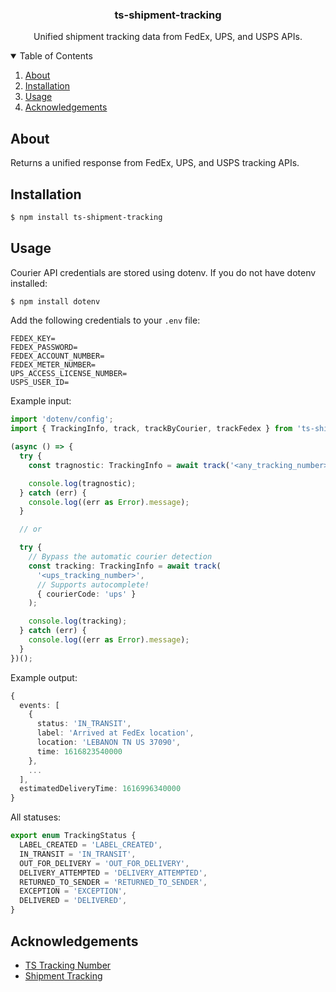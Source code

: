 <p align="center">
  <h3 align="center">ts-shipment-tracking</h3>

  <p align="center">
    Unified shipment tracking data from FedEx, UPS, and USPS APIs.
  </p>
</p>

<details open="open">
  <summary>Table of Contents</summary>
  <ol>
    <li><a href="#about">About</a></li>
    <li><a href="#installation">Installation</a></li>
    <li><a href="#usage">Usage</a></li>
    <li><a href="#acknowledgements">Acknowledgements</a></li>
  </ol>
</details>

## About

Returns a unified response from FedEx, UPS, and USPS tracking APIs.

## Installation

```sh
$ npm install ts-shipment-tracking
```

## Usage

Courier API credentials are stored using dotenv. If you do not have dotenv installed:

```sh
$ npm install dotenv
```

Add the following credentials to your `.env` file:

```
FEDEX_KEY=
FEDEX_PASSWORD=
FEDEX_ACCOUNT_NUMBER=
FEDEX_METER_NUMBER=
UPS_ACCESS_LICENSE_NUMBER=
USPS_USER_ID=
```

Example input:

```ts
import 'dotenv/config';
import { TrackingInfo, track, trackByCourier, trackFedex } from 'ts-shipment-tracking';

(async () => {
  try {
    const tragnostic: TrackingInfo = await track('<any_tracking_number>');

    console.log(tragnostic);
  } catch (err) {
    console.log((err as Error).message);
  }

  // or

  try {
    // Bypass the automatic courier detection
    const tracking: TrackingInfo = await track(
      '<ups_tracking_number>',
      // Supports autocomplete!
      { courierCode: 'ups' }
    );

    console.log(tracking);
  } catch (err) {
    console.log((err as Error).message);
  }
})();
```

Example output:

```ts
{
  events: [
    {
      status: 'IN_TRANSIT',
      label: 'Arrived at FedEx location',
      location: 'LEBANON TN US 37090',
      time: 1616823540000
    },
    ...
  ],
  estimatedDeliveryTime: 1616996340000
}
```

All statuses:

```ts
export enum TrackingStatus {
  LABEL_CREATED = 'LABEL_CREATED',
  IN_TRANSIT = 'IN_TRANSIT',
  OUT_FOR_DELIVERY = 'OUT_FOR_DELIVERY',
  DELIVERY_ATTEMPTED = 'DELIVERY_ATTEMPTED',
  RETURNED_TO_SENDER = 'RETURNED_TO_SENDER',
  EXCEPTION = 'EXCEPTION',
  DELIVERED = 'DELIVERED',
}
```

## Acknowledgements

- [TS Tracking Number](https://github.com/rjbrooksjr/ts-tracking-number)
- [Shipment Tracking](https://github.com/hautelook/shipment-tracking)
